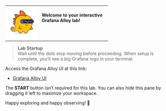 <table style="border-collapse: collapse; margin-bottom: 8px;">
  <tr>
    <td style="padding: 4px;">
      <img src="./images/grot.png"
           alt="Grot the Grafana Dino"
           style="float: left; max-width: 100px; margin: 0 12px 4px 0;" />
      <span style="display: inline-block; height: 0px;"></span><br />
      <strong>Welcome to your interactive Grafana Alloy lab!</strong>
    </td>
  </tr>
</table>

> **Lab Startup**  
> Wait until the dots stop moving before proceeding. When setup is complete, you’ll see a big Grafana logo in your terminal.

Access the Grafana Alloy UI at this link:
- [Grafana Alloy UI]({{TRAFFIC_HOST1_12345}})

The **START** button isn’t required for this lab. You can also hide this pane by dragging it left to maximize your workspace.

Happy exploring and happy observing! 🎉
